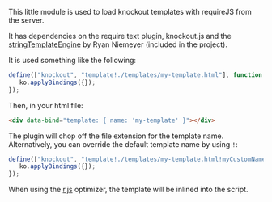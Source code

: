 This little module is used to load knockout templates with requireJS from the server.

It has dependencies on the require text plugin, knockout.js and the [stringTemplateEngine](https://github.com/rniemeyer/SamplePresentation/blob/master/js/stringTemplateEngine.js) by Ryan Niemeyer (included in the project).

It is used something like the following:

```javascript
define(["knockout", "template!./templates/my-template.html"], function (ko) {
   ko.applyBindings({});
});
```

Then, in your html file:

```html
<div data-bind="template: { name: 'my-template' }"></div>
```

The plugin will chop off the file extension for the template name. Alternatively, you can override the default template name by using `!`:

```javascript
define(["knockout", "template!./templates/my-template.html!myCustomName"], function (ko) {
   ko.applyBindings({});
});
```

When using the [r.js](http://requirejs.org/docs/optimization.html) optimizer, the template will be inlined into the script.